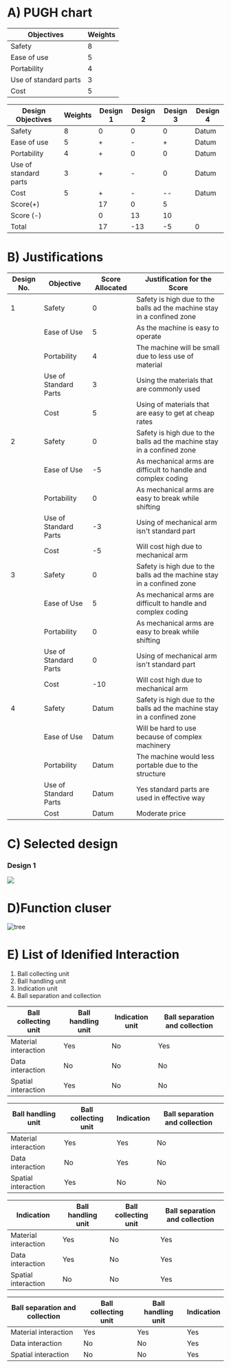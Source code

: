 # A) PUGH chart

|Objectives|	Weights|
|----------|-----------|
|Safety|	8|
|Ease of use	|5|
|Portability|	4|
|Use of standard parts|	3|
|Cost|	5|



|Design Objectives|	Weights	|Design 1|	Design 2|	Design 3|	Design 4|
|------------------|-----------|--------|-------------|------------------|-----------------|
|Safety	                |8	|0	|0	|0	|Datum|
|Ease of use	        |5	|+	|-	|+	|Datum|
|Portability	        |4	|+	|0	|0	|Datum|
|Use of standard parts	|3	|+	|-	|0	|Datum|
|Cost                   |5	|+	|-	|--	|Datum|
|Score(+)|      	        |17	|0      |5	|      |
|Score (-)|		        |0	|13	|10	|      |
|Total	|	                |17	|-13	|-5	|0     |

# B) Justifications

|Design No.	|Objective	|Score Allocated	|Justification for the Score|
|---------------|---------------|----------------------------|----------------------|
|1	|Safety	                |0	|Safety is high due to the balls ad the machine stay in a confined zone|
|	|Ease of Use	        |5	|As the machine is easy to operate|
|	|Portability	        |4	|The machine will be small due to less use of material|
|	|Use of Standard Parts	|3	|Using the materials that are commonly used|
|	|Cost	                |5	|Using of materials that are easy to get at cheap rates|
|2	|Safety	                |0	|Safety is high due to the balls ad the machine stay in a confined zone|
|	|Ease of Use	        |-5	| As mechanical arms are difficult to handle and complex coding|
|	|Portability	        |0	|As mechanical arms are easy to break while shifting|
|	|Use of Standard Parts	|-3	|Using of mechanical arm isn't standard part |
|	|Cost	                |-5	|Will cost high due to mechanical arm|
|3	|Safety	                |0	|Safety is high due to the balls ad the machine stay in a confined zone|
|	|Ease of Use	        |5	|As mechanical arms are difficult to handle and complex coding|
|	|Portability	        |0	|As mechanical arms are easy to break while shifting|
|	|Use of Standard Parts	|0	|Using of mechanical arm isn't standard part|
|	|Cost	                |-10	|Will cost high due to mechanical arm|
|4	|Safety	                |Datum	|Safety is high due to the balls ad the machine stay in a confined zone|
|	|Ease of Use	        |Datum	|Will be hard to use because of complex machinery|
|	|Portability	        |Datum	|The machine would less portable due to  the structure|
|	|Use of Standard Parts	|Datum	|Yes standard parts are used in effective way|
|	|Cost	                |Datum	|Moderate price|


# C)  Selected design
### Design 1

![](https://i.ibb.co/ygLGjXL/IMG-20210620-WA0024.jpg)

# D)Function cluser
![tree](https://i.ibb.co/FbGPhK2/Picture1.jpg)





# E) List of Idenified Interaction

1. Ball collecting unit
2. Ball handling unit
3. Indication unit
4. Ball separation and collection

|Ball collecting unit| Ball handling unit| Indication unit |Ball separation and collection|
|--------------------|-------------------|------------|-------------------|
|Material interaction|Yes|No|Yes|
|Data interaction |No| No|No|
|Spatial interaction |Yes| No|No|

 




|Ball handling unit| Ball collecting unit| Indication|Ball separation and collection|
|------------------|--------------------|----------|-------------------|
|Material interaction| Yes|Yes|No|
|Data interaction|No|Yes|No|
|Spatial interaction|Yes|No|No|





|Indication|Ball handling unit|Ball collecting unit|Ball separation and collection|
|----------|------------------|--------------------|-------------------|
|Material interaction|Yes|No|Yes|
|Data interaction|Yes|No|Yes|
|Spatial interaction|No|No|Yes|



|Ball separation and collection|Ball collecting unit| Ball handling unit| Indication |
|------------------------------|---------------------|-------------------|------------|
|Material interaction|Yes|Yes|Yes|
|Data interaction|No|No|Yes|
|Spatial interaction|No|No|Yes|
 


